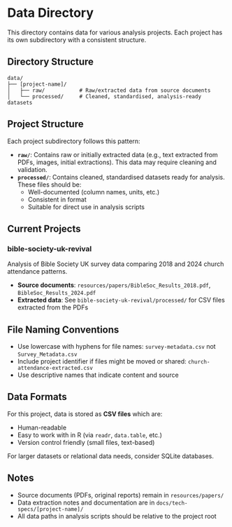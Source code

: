# Data Directory

This directory contains data for various analysis projects. Each project has its own subdirectory with a consistent structure.

## Directory Structure

```
data/
├── [project-name]/
│   ├── raw/           # Raw/extracted data from source documents
│   └── processed/     # Cleaned, standardised, analysis-ready datasets
```

## Project Structure

Each project subdirectory follows this pattern:

- **`raw/`**: Contains raw or initially extracted data (e.g., text extracted from PDFs, images, initial extractions). This data may require cleaning and validation.
- **`processed/`**: Contains cleaned, standardised datasets ready for analysis. These files should be:
  - Well-documented (column names, units, etc.)
  - Consistent in format
  - Suitable for direct use in analysis scripts

## Current Projects

### bible-society-uk-revival

Analysis of Bible Society UK survey data comparing 2018 and 2024 church attendance patterns.

- **Source documents**: `resources/papers/BibleSoc_Results_2018.pdf`, `BibleSoc_Results_2024.pdf`
- **Extracted data**: See `bible-society-uk-revival/processed/` for CSV files extracted from the PDFs

## File Naming Conventions

- Use lowercase with hyphens for file names: `survey-metadata.csv` not `Survey_Metadata.csv`
- Include project identifier if files might be moved or shared: `church-attendance-extracted.csv`
- Use descriptive names that indicate content and source

## Data Formats

For this project, data is stored as **CSV files** which are:
- Human-readable
- Easy to work with in R (via `readr`, `data.table`, etc.)
- Version control friendly (small files, text-based)

For larger datasets or relational data needs, consider SQLite databases.

## Notes

- Source documents (PDFs, original reports) remain in `resources/papers/`
- Data extraction notes and documentation are in `docs/tech-specs/[project-name]/`
- All data paths in analysis scripts should be relative to the project root

